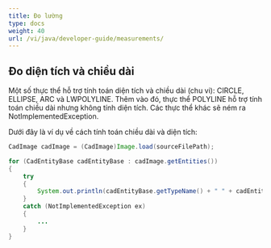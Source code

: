 ```yaml
---
title: Đo lường
type: docs
weight: 40
url: /vi/java/developer-guide/measurements/
---
```


## **Đo diện tích và chiều dài**

Một số thực thể hỗ trợ tính toán diện tích và chiều dài (chu vi): CIRCLE, ELLIPSE, ARC và LWPOLYLINE. Thêm vào đó, thực thể POLYLINE hỗ trợ tính toán chiều dài nhưng không tính diện tích. Các thực thể khác sẽ ném ra NotImplementedException.

Dưới đây là ví dụ về cách tính toán chiều dài và diện tích:

```java
CadImage cadImage = (CadImage)Image.load(sourceFilePath);

for (CadEntityBase cadEntityBase : cadImage.getEntities())
{
	try
	{
		System.out.println(cadEntityBase.getTypeName() + " " + cadEntityBase.getArea() + " " + cadEntityBase.getLength());
	}
	catch (NotImplementedException ex)
	{
		...
	}
}
```

